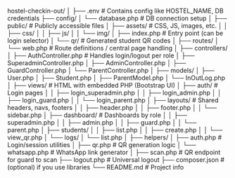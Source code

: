 hostel-checkin-out/
│
├── .env                      # Contains config like HOSTEL_NAME, DB credentials
├── config/
│   └── database.php          # DB connection setup
│
├── public/                   # Publicly accessible files
│   ├── assets/               # CSS, JS, images, etc.
│   │   ├── css/
│   │   ├── js/
│   │   └── img/
│   ├── index.php             # Entry point (can be login selector)
│   └── qr/                   # Generated student QR codes
│
├── routes/
│   └── web.php               # Route definitions / central page handling
│
├── controllers/
│   ├── AuthController.php    # Handles login/logout per role
│   ├── SuperadminController.php
│   ├── AdminController.php
│   ├── GuardController.php
│   └── ParentController.php
│
├── models/
│   ├── User.php
│   ├── Student.php
│   ├── ParentModel.php
│   └── InOutLog.php
│
├── views/                    # HTML with embedded PHP (Bootstrap UI)
│   ├── auth/                 # Login pages
│   │   ├── login_superadmin.php
│   │   ├── login_admin.php
│   │   ├── login_guard.php
│   │   └── login_parent.php
│   ├── layouts/              # Shared headers, navs, footers
│   │   ├── header.php
│   │   ├── footer.php
│   │   └── sidebar.php
│   ├── dashboard/            # Dashboards by role
│   │   ├── superadmin.php
│   │   ├── admin.php
│   │   ├── guard.php
│   │   └── parent.php
│   ├── students/
│   │   ├── list.php
│   │   ├── create.php
│   │   └── view_qr.php
│   └── logs/
│       └── list.php
│
├── helpers/
│   ├── auth.php              # Login/session utilities
│   ├── qr.php                # QR generation logic
│   └── whatsapp.php          # WhatsApp link generator
│
├── scan.php                  # QR endpoint for guard to scan
├── logout.php                # Universal logout
├── composer.json             # (optional) if you use libraries
└── README.md                 # Project info
 
